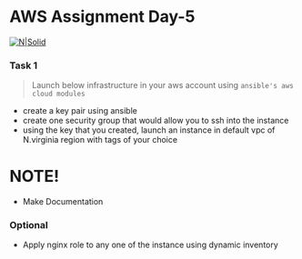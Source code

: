 # AWS Assignment Day-5
 
[![N|Solid](https://upload.wikimedia.org/wikipedia/commons/thumb/5/5c/AWS_Simple_Icons_AWS_Cloud.svg/100px-AWS_Simple_Icons_AWS_Cloud.svg.png)](https://nodesource.com/products/nsolid)


### Task 1
> Launch below infrastructure in your aws account using `ansible's aws cloud modules`
  - create a key pair using ansible
  - create one security group that would allow you to ssh into the instance
  - using the key that you created, launch an instance in default vpc of N.virginia region with tags of your choice

#  NOTE!
  - Make Documentation

### Optional
  - Apply nginx role to any one of the instance using dynamic inventory
